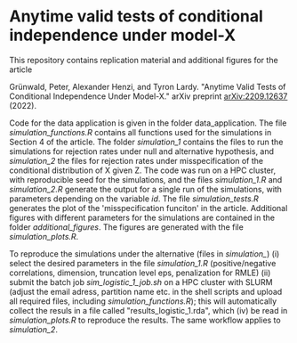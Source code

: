 # Anytime valid tests of conditional independence under model-X

This repository contains replication material and additional figures for the article

Grünwald, Peter, Alexander Henzi, and Tyron Lardy. "Anytime Valid Tests of Conditional Independence Under Model-X." arXiv preprint [arXiv:2209.12637](https://arxiv.org/abs/2209.12637) (2022).
 
Code for the data application is given in the folder data_application. The file *simulation_functions.R* contains all functions used for the simulations in Section 4 of the article. The folder *simulation_1* contains the files to run the simulations for rejection rates under null and alternative hypothesis, and *simulation_2* the files for rejection rates under misspecification of the conditional distribution of X given Z. The code was run on a HPC cluster, with reproducible seed for the simulations, and the files *simulation_1.R* and *simulation_2.R* generate the output for a single run of the simulations, with parameters depending on the variable *id*. The file *simulation_tests.R* generates the plot of the 'misspecification funciton' in the article. Additional figures with different parameters for the simulations are contained in the folder *additional_figures*. The figures are generated with the file *simulation_plots.R*.

To reproduce the simulations under the alternative (files in *simulation_*) (i) select the desired parameters in the file *simulation_1.R* (positive/negative correlations, dimension, truncation level eps, penalization for RMLE) (ii) submit the batch job *sim_logistic_1_job.sh* on a HPC cluster with SLURM (adjust the email adress, partition name etc. in the shell scripts and upload all required files, including *simulation_functions.R*); this will automatically collect the resuls in a file called "results_logistic_1.rda", which (iv) be read in *simulation_plots.R* to reproduce the results. The same workflow applies to *simulation_2*.

